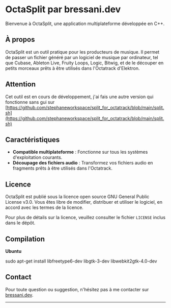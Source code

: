 # OctaSplit par bressani.dev

Bienvenue à OctaSplit, une application multiplateforme développée en C++.

## À propos
OctaSplit est un outil pratique pour les producteurs de musique. Il permet de passer un fichier généré par un logiciel de musique par ordinateur, tel que Cubase, Ableton Live, Fruity Loops, Logic, Bitwig, et de le découper en petits morceaux prêts à être utilisés dans l'Octatrack d'Elektron.

## Attention
Cet outil est en cours de développement, j'ai fais une autre version qui fonctionne sans gui sur [https://github.com/stephaneworkspace/split_for_octatrack/blob/main/split.sh](https://github.com/stephaneworkspace/split_for_octatrack/blob/main/split.sh)

## Caractéristiques
- **Compatible multiplateforme** : Fonctionne sur tous les systèmes d'exploitation courants.
- **Découpage des fichiers audio** : Transformez vos fichiers audio en fragments prêts à être utilisés dans l'Octatrack.

## Licence
OctaSplit est publié sous la licence open source GNU General Public License v3.0. Vous êtes libre de modifier, distribuer et utiliser le logiciel, en accord avec les termes de la licence.

Pour plus de détails sur la licence, veuillez consulter le fichier `LICENSE` inclus dans le dépôt.

## Compilation

**Ubuntu**

sudo apt-get install libfreetype6-dev libgtk-3-dev libwebkit2gtk-4.0-dev




## Contact
Pour toute question ou suggestion, n'hésitez pas à me contacter sur [bressani.dev](http://bressani.dev).

---
